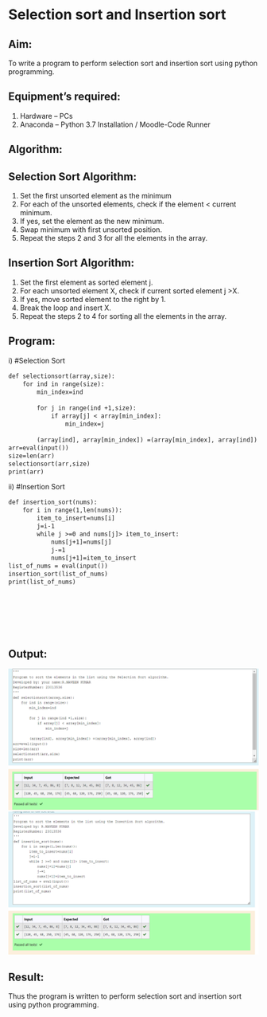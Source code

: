 # Selection sort and Insertion sort
## Aim:
To write a program to perform selection sort and insertion sort using python programming.
## Equipment’s required:
1.	Hardware – PCs
2.	Anaconda – Python 3.7 Installation / Moodle-Code Runner
## Algorithm:
## Selection Sort Algorithm:
1.	Set the first unsorted element as the minimum
2.	For each of the unsorted elements, check if the element < current minimum.
3.	If yes, set the element as the new minimum.
4.	Swap minimum with first unsorted position.
5.	Repeat the steps 2 and 3 for all the elements in the array.
## Insertion Sort Algorithm:
1.	Set the first element as sorted element j.
2.	For each unsorted element X, check if current sorted element j >X.
3.	If yes, move sorted element to the right by 1.
4.	Break the loop and insert X.
5.	Repeat the steps 2 to 4 for sorting all the elements in the array.
## Program:
i)	#Selection Sort
```
def selectionsort(array,size):
    for ind in range(size):
        min_index=ind
        
        for j in range(ind +1,size):
            if array[j] < array[min_index]:
                min_index=j
                
        (array[ind], array[min_index]) =(array[min_index], array[ind])
arr=eval(input())
size=len(arr)
selectionsort(arr,size)
print(arr)

```
ii)	#Insertion Sort
```
def insertion_sort(nums):
    for i in range(1,len(nums)):
        item_to_insert=nums[i]
        j=i-1
        while j >=0 and nums[j]> item_to_insert:
            nums[j+1]=nums[j]
            j-=1
            nums[j+1]=item_to_insert
list_of_nums = eval(input())
insertion_sort(list_of_nums)
print(list_of_nums)







```

## Output:
![Alt text](image.png)
![Alt text](image-1.png)


## Result:
Thus the program is written to perform selection sort and insertion sort using python programming.

